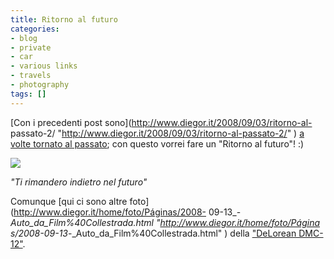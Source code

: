 ```yaml
---
title: Ritorno al futuro
categories:
- blog
- private
- car
- various links
- travels
- photography
tags: []
---
```

[Con i precedenti post sono](http://www.diegor.it/2008/09/03/ritorno-al-
passato-2/ "http://www.diegor.it/2008/09/03/ritorno-al-passato-2/" ) [a volte
tornato al passato](http://www.diegor.it/2007/01/31/ritorno-al-passato/
"http://www.diegor.it/2007/01/31/ritorno-al-passato/" ); con questo vorrei
fare un "Ritorno al futuro"! :)

[![]({{site.url}}/images/img_5257.jpg)]({{site.url}}/images/img_5257.jpg)

_"Ti rimandero indietro nel futuro"_

Comunque [qui ci sono altre foto](http://www.diegor.it/home/foto/Páginas/2008-
09-13_-_Auto_da_Film%40Collestrada.html "http://www.diegor.it/home/foto/Página
s/2008-09-13_-_Auto_da_Film%40Collestrada.html" ) della ["DeLorean
DMC-12"](http://en.wikipedia.org/wiki/De_Lorean_DMC-12
"http://en.wikipedia.org/wiki/De_Lorean_DMC-12" ).

